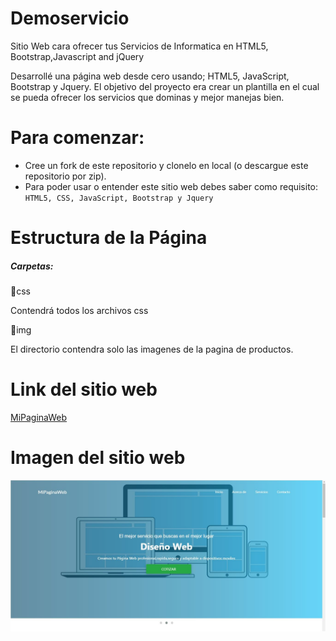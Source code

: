 # Demoservicio
Sitio Web cara ofrecer tus Servicios de Informatica en HTML5, Bootstrap,Javascript and jQuery

Desarrollé una página web desde cero usando; HTML5, JavaScript, Bootstrap y Jquery.
El objetivo del proyecto era crear un plantilla en el cual se pueda ofrecer los servicios que dominas y mejor manejas bien. 

Para comenzar:
==========
<ul>
  <li>Cree un fork de este repositorio y clonelo en local (o descargue este repositorio por zip).</li>
  <li>Para poder usar o entender este sitio web debes saber como requisito: <code>HTML5, CSS, JavaScript, Bootstrap y Jquery</code></li>
</ul>

Estructura de la Página
==========
<h5>Carpetas:</h5>

📁css

Contendrá todos los archivos css




📁img

El directorio contendra solo las imagenes de la pagina de productos.


Link del sitio web
==========

<a href="https://isgam1.github.io/DemoServicio/">MiPaginaWeb</a>



Imagen del sitio web
==========

![](https://github.com/isgam1/demoservicio/blob/master/readme/DemoServicio.JPG)
